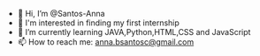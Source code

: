 - 👋 Hi, I’m @Santos-Anna
- 👀 I'm interested in finding my first internship
- 🌱 I’m currently learning JAVA,Python,HTML,CSS and JavaScript
- 📫 How to reach me: anna.bsantosc@gmail.com

<!---
Santos-Anna/Santos-Anna is a ✨ special ✨ repository because its `README.md` (this file) appears on your GitHub profile.
You can click the Preview link to take a look at your changes.
--->
